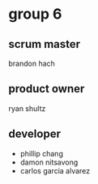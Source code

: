 # group 6 

## scrum master

brandon hach

## product owner

ryan shultz

## developer

- phillip chang
- damon nitsavong
- carlos garcia alvarez
